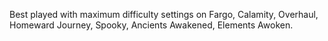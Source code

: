 Best played with maximum difficulty settings on Fargo, Calamity, Overhaul, Homeward Journey, Spooky, Ancients Awakened, Elements Awoken.
